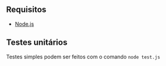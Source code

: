 ## Requisitos
* [Node.js](https://nodejs.org/en/download/ "Node.js")

## Testes unitários
Testes simples podem ser feitos com o comando `node test.js`
